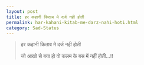 ```yaml
---
layout: post
title: हर कहानी किताब मे दर्ज नही होती
permalink: har-kahani-kitab-me-darz-nahi-hoti.html
category: Sad-Status
---
```

> हर कहानी किताब मे दर्ज नही होती 
>
> जो आखो से बया हो वो कलम के बस में नहीं होती...!!
